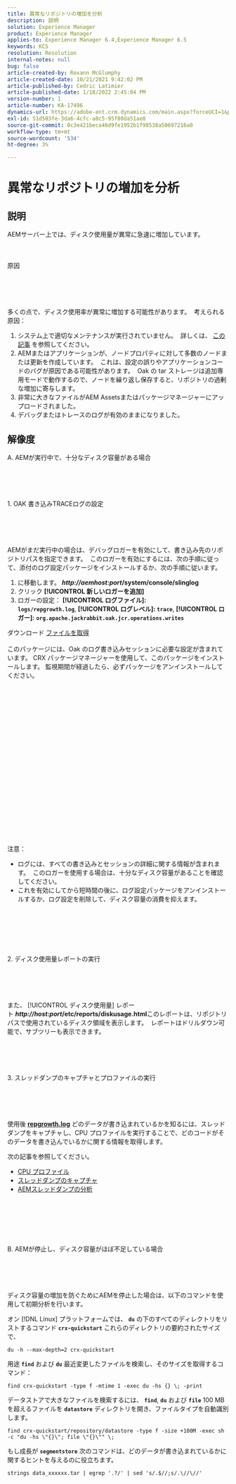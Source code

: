 ```yaml
---
title: 異常なリポジトリの増加を分析
description: 説明
solution: Experience Manager
product: Experience Manager
applies-to: Experience Manager 6.4,Experience Manager 6.5
keywords: KCS
resolution: Resolution
internal-notes: null
bug: false
article-created-by: Roxann McGlumphy
article-created-date: 10/21/2021 9:42:02 PM
article-published-by: Cedric Latimier
article-published-date: 1/18/2022 2:45:04 PM
version-number: 1
article-number: KA-17496
dynamics-url: https://adobe-ent.crm.dynamics.com/main.aspx?forceUCI=1&pagetype=entityrecord&etn=knowledgearticle&id=6654cfb6-b732-ec11-b6e5-000d3a5ba97a
exl-id: 51d503fe-3da6-4cfc-a8c5-95f80da51ae8
source-git-commit: 0c3e421beca46d9fe1952b1f98538a50697216a0
workflow-type: tm+mt
source-wordcount: '534'
ht-degree: 3%

---
```


# 異常なリポジトリの増加を分析

## 説明


AEMサーバー上では、ディスク使用量が異常に急速に増加しています。
<br><br><br><br>原因<br><br><br><br><br><br>
多くの点で、ディスク使用率が異常に増加する可能性があります。  考えられる原因：

1. システム上で適切なメンテナンスが実行されていません。  詳しくは、 [この記事](https://helpx.adobe.com/jp/experience-manager/kb/AEM6-Maintenance-Guide.html) を参照してください。
2. AEMまたはアプリケーションが、ノードプロパティに対して多数のノードまたは更新を作成しています。  これは、設定の誤りやアプリケーションコードのバグが原因である可能性があります。  Oak の tar ストレージは追加専用モードで動作するので、ノードを繰り返し保存すると、リポジトリの過剰な増加に寄与します。
3. 非常に大きなファイルがAEM Assetsまたはパッケージマネージャーにアップロードされました。
4. デバッグまたはトレースのログが有効のままになりました。



## 解像度

A. AEMが実行中で、十分なディスク容量がある場合<br><br><br><br> <br><br>1. OAK 書き込みTRACEログの設定<br><br><br><br> <br><br>AEMがまだ実行中の場合は、デバッグロガーを有効にして、書き込み先のリポジトリパスを指定できます。  このロガーを有効にするには、次の手順に従って、添付のログ設定パッケージをインストールするか、次の手順に従います。
1. に移動します。 <b>*http://aemhost:port*/system/console/slinglog</b>
2. クリック <b>[!UICONTROL 新しいロガーを追加]</b>
3. ロガーの設定： <b>[!UICONTROL ログファイル]: `logs/repgrowth.log`</b>, <b>[!UICONTROL ログレベル]: `trace`</b>, <b>[!UICONTROL ロガー]:</b> <b>`org.apache.jackrabbit.oak.jcr.operations.writes`</b>


ダウンロード
[ファイルを取得](https://helpx.adobe.com/content/dam/help/en/experience-manager/kb/analyze-unusual-repository-growth/jcr:content/main-pars/download/log_repository_growth-1.zip "log_repository_growth-1.zip") <br><br>このパッケージには、Oak のログ書き込みセッションに必要な設定が含まれています。 CRX パッケージマネージャーを使用して、このパッケージをインストールします。 監視期間が経過したら、必ずパッケージをアンインストールしてください。<br><br><br><br><br><br><br><br> <br><br><br><br><br><br> <br><br><br><br><br><br><br><br><br>
注意：

- ログには、すべての書き込みとセッションの詳細に関する情報が含まれます。  このロガーを使用する場合は、十分なディスク容量があることを確認してください。
- これを有効にしてから短時間の後に、ログ設定パッケージをアンインストールするか、ログ設定を削除して、ディスク容量の消費を抑えます。



<br><br><br><br> <br><br>2. ディスク使用量レポートの実行<br><br><br><br> <br><br>
また、 [!UICONTROL ディスク使用量] レポート <b>*http://host:port*/etc/reports/diskusage.html</b>このレポートは、リポジトリパスで使用されているディスク領域を表示します。  レポートはドリルダウン可能で、サブツリーも表示できます。
<br><br><br><br> <br><br>3. スレッドダンプのキャプチャとプロファイルの実行<br><br><br><br> <br><br>
使用後 <b>[repgrowth.log](https://helpx.adobe.com/experience-manager/kb/analyze-unusual-repository-growth.html#repgrowth)</b> どのデータが書き込まれているかを知るには、スレッドダンプをキャプチャし、CPU プロファイルを実行することで、どのコードがそのデータを書き込んでいるかに関する情報を取得します。

次の記事を参照してください。

- [CPU プロファイル](https://helpx.adobe.com/jp/experience-manager/kb/AnalyzeUsingBuiltInProfiler.html)
- [スレッドダンプのキャプチャ](https://helpx.adobe.com/jp/experience-manager/kb/TakeThreadDump.html)
- [AEMスレッドダンプの分析](https://helpx.adobe.com/experience-manager/kb/thread-dump-analysis.html)

<br><br><br><br> <br><br>B. AEMが停止し、ディスク容量がほぼ不足している場合<br><br><br><br> <br><br>
ディスク容量の増加を防ぐためにAEMを停止した場合は、以下のコマンドを使用して初期分析を行います。

オン [!DNL Linux] プラットフォームでは、 <b>`du`</b> の下のすべてのディレクトリをリストするコマンド <b>`crx-quickstart`</b> これらのディレクトリの要約されたサイズで、

`du -h --max-depth=2 crx-quickstart`

用途 <b>`find`</b> および <b>`du`</b> 最近変更したファイルを検索し、そのサイズを取得するコマンド：

`find crx-quickstart -type f -mtime 1 -exec du -hs {} \; -print`

データストアで大きなファイルを検索するには、 <b>`find`</b>, <b>`du`</b> および <b>`file`</b> 100 MB を超えるファイルを <b>`datastore`</b> ディレクトリを開き、ファイルタイプを自動識別します。

`find crx-quickstart/repository/datastore -type f -size +100M -exec sh -c "du -hs \"{}\"; file \"{}\"" \;`

もし成長が <b>`segmentstore`</b> 次のコマンドは、どのデータが書き込まれているかに関するヒントを与えるのに役立ちます。

`strings data_xxxxxx.tar | egrep '.?/' | sed 's/.$//;s/.\//\//'`
